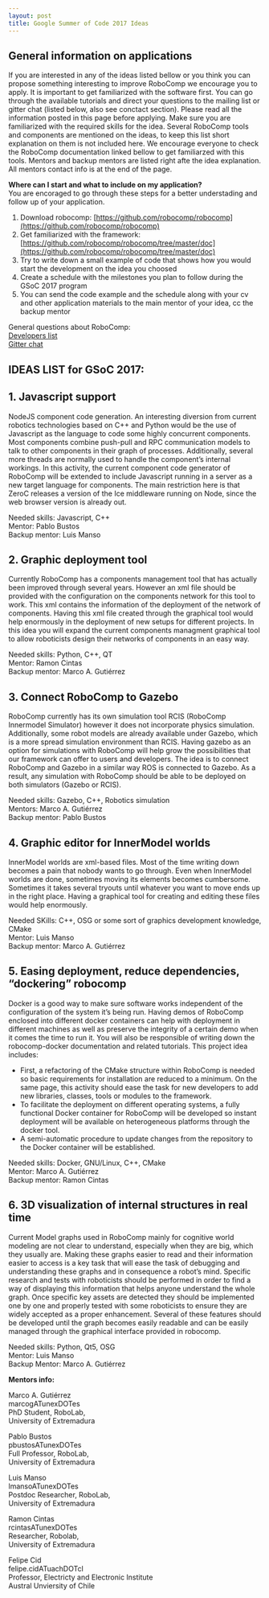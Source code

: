 ```yaml
---
layout: post
title: Google Summer of Code 2017 Ideas
---
```


## General information on applications

If you are interested in any of the ideas listed bellow or you think you can propose something interesting to improve RoboComp we encourage you to apply. It is important to get familiarized with the software first. You can go through the available tutorials and direct your questions to the mailing list or gitter chat (listed below, also see conctact section). Please read all the information posted in this page before applying. Make sure you are familiarized with the required skills for the idea. Several RoboComp tools and components are mentioned on the ideas, to keep this list short explanation on them is not included here. We encourage everyone to check the RoboComp documentation linked bellow to get familiarzed with this tools. Mentors and backup mentors are listed right afte the idea explanation. All mentors contact info is at the end of the page. 

**Where can I start and what to include on my application?**   
You are encoraged to go through these steps for a better understading and follow up of your application.

1. Download robocomp: [https://github.com/robocomp/robocomp](https://github.com/robocomp/robocomp)
2. Get familiarized with the framework: [https://github.com/robocomp/robocomp/tree/master/doc](https://github.com/robocomp/robocomp/tree/master/doc)
3. Try to write down a small example of code that shows how you would start the development on the idea you choosed
4. Create a schedule with the milestones you plan to follow during the GSoC 2017 program
5. You can send the code example and the schedule along with your cv and other application materials to the main mentor of your idea, cc the backup mentor

General questions about RoboComp:  
[Developers list](https://groups.google.com/forum/?hl=es#!forum/robocomp-dev)  
[Gitter chat](https://gitter.im/robocomp/home)

## IDEAS LIST for GSoC 2017:

## 1. Javascript support

NodeJS component code generation. An interesting diversion from current robotics technologies based on C++ and Python would be the use of Javascript as the language to code some highly concurrent components. Most components combine push-pull and RPC communication models to talk to other components in their graph of processes. Additionally, several more threads are normally used to handle the component’s internal workings. In this activity, the current component code generator of RoboComp will be extended to include Javascript running in a server as a new target language for components. The main restriction here is that ZeroC releases a version of the Ice middleware running on Node, since the web browser version is already out.

Needed skills: Javascript, C++  
Mentor: Pablo Bustos  
Backup mentor: Luis Manso

## 2. Graphic deployment tool

Currently RoboComp has a components management tool that has actually been improved through several years. However an xml file should be provided with the configuration on the components network for this tool to work. This xml contains the information of the deployment of the network of components. Having this xml file created through the graphical tool would help enormously in the deployment of new setups for different projects. In this idea you will expand the current components managment graphical tool to allow roboticists design their networks of components in an easy way.

Needed skills: Python, C++, QT  
Mentor: Ramon Cintas  
Backup mentor: Marco A. Gutiérrez

## 3. Connect RoboComp to Gazebo

RoboComp currently has its own simulation tool RCIS (RoboComp Innermodel Simulator) however it does not incorporate physics simulation. Additionally, some robot models are already available under Gazebo, which is a more spread simulation environment than RCIS. Having gazebo as an option for simulations with RoboComp will help grow the possibilities that our framework can offer to users and developers. The idea is to connect RoboComp and Gazebo in a similar way ROS is connected to Gazebo. As a result, any simulation with RoboComp should be able to be deployed on both simulators (Gazebo or RCIS).

Needed skills: Gazebo, C++, Robotics simulation   
Mentors: Marco A. Gutiérrez  
Backup mentor: Pablo Bustos

## 4. Graphic editor for InnerModel worlds

InnerModel worlds are xml-based files. Most of the time writing down becomes a pain that nobody wants to go through. Even when InnerModel worlds are done, sometimes moving its elements becomes cumbersome. Sometimes it takes several tryouts until whatever you want to move ends up in the right place. Having a graphical tool for creating and editing these files would help enormously.

Needed SKills: C++, OSG or some sort of graphics development knowledge, CMake   
Mentor: Luis Manso  
Backup mentor: Marco A. Gutiérrez

## 5. Easing deployment, reduce dependencies, “dockering” robocomp

Docker is a good way to make sure software works independent of the configuration of the system it’s being run. Having demos of RoboComp enclosed into different docker containers can help with deployment in different machines as well as preserve the integrity of a certain demo when it comes the time to run it. 
You will also be responsible of writing down the robocomp-docker documentation and related tutorials. This project idea includes:

* First, a refactoring of the CMake structure within RoboComp is needed so basic requirements for installation are reduced to a minimum. On the same page, this activity should ease the task for new developers to add new libraries, classes, tools or modules to the framework.
* To facilitate the deployment on different operating systems, a fully functional Docker container for RoboComp will be developed so instant deployment will be available on heterogeneous platforms through the docker tool.
* A semi-automatic procedure to update changes from the repository to the Docker container will be established.

Needed skills: Docker, GNU/Linux, C++, CMake  
Mentor: Marco A. Gutiérrez  
Backup mentor: Ramon Cintas

## 6. 3D visualization of internal structures in real time 

Current Model graphs used in RoboComp mainly for cognitive world modeling are not clear to understand, especially when they are big, which they usually are. Making these graphs easier to read and their information easier to access is a key task that will ease the task of debugging and understanding these graphs and in consequence a robot’s mind. Specific research and tests with roboticists should be performed in order to find a way of displaying this information that helps anyone understand the whole graph. Once specific key assets are detected they should be implemented one by one  and properly tested with some roboticists to ensure they are widely accepted as a proper enhancement. Several of these features should be developed until the graph becomes easily readable and can be easily managed through the graphical interface provided in robocomp.

Needed skills: Python, Qt5, OSG  
Mentor: Luis Manso  
Backup Mentor: Marco A. Gutiérrez


**Mentors info:**    

Marco A. Gutiérrez  
marcogATunexDOTes  
PhD Student, RoboLab,  
University of Extremadura  

Pablo Bustos  
pbustosATunexDOTes  
Full Professor, RoboLab,  
University of Extremadura  

Luis Manso  
lmansoATunexDOTes  
Postdoc Researcher, RoboLab,  
University of Extremadura  

Ramon Cintas  
rcintasATunexDOTes  
Researcher, Robolab,  
University of Extremadura  

Felipe Cid  
felipe.cidATuachDOTcl  
Professor, Electricty and Electronic Institute  
Austral Unviersity of Chile  

